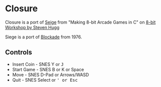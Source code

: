 # Closure

Closure is a port of [Seige](https://8bitworkshop.com/v3.12.0/?platform=vicdual&file=snake2.c) from "Making 8-bit Arcade Games in C" on [8-bit Workshop by Steven Hugg](https://8bitworkshop.com/)

Siege is a port of [Blockade](https://en.wikipedia.org/wiki/Blockade_(video_game)) from 1976.


## Controls

* Insert Coin - SNES Y or <kbd>J</kbd>
* Start Game - SNES B or <kbk>K</kbd> or <kbk>Space</kbd>
* Move - SNES D-Pad or Arrows/WASD
* Quit - SNES Select or <kbd>'</kbk> or <kbk>Esc</kbd>